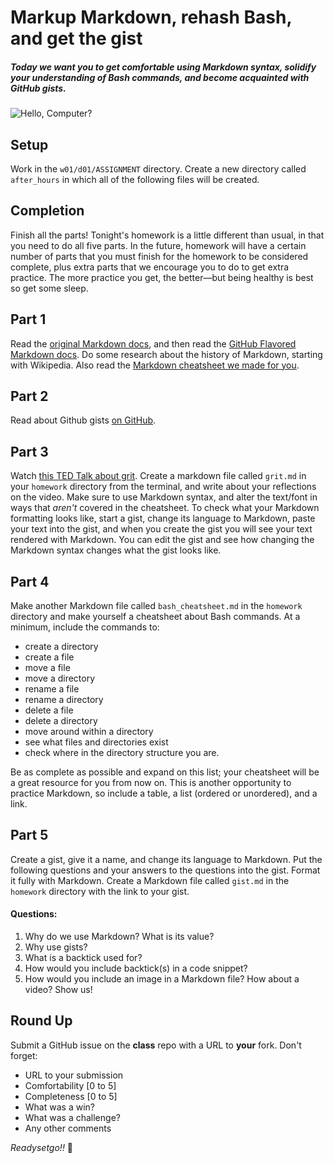 # Markup Markdown, rehash Bash, and get the gist

##### Today we want you to get comfortable using Markdown syntax, solidify your understanding of Bash commands, and become acquainted with GitHub gists.
![Hello, Computer?](http://i1290.photobucket.com/albums/b536/NativeHadzaSpeaker/PxSFAnuubLkSA_zpszqjjtqfj.gif)


## Setup

Work in the `w01/d01/ASSIGNMENT` directory. Create a new directory called `after_hours` in which all of the following files will be created.

## Completion

Finish all the parts! Tonight's homework is a little different than usual, in that you need to do all five parts. In the future, homework will have a certain number of parts that you must finish for the homework to be considered complete, plus extra parts that we encourage you to do to get extra practice. The more practice you get, the better—but being healthy is best so get some sleep.

## Part 1
Read the [original Markdown docs](http://daringfireball.net/projects/markdown/syntax), and then read the [GitHub Flavored Markdown docs](https://help.github.com/articles/github-flavored-markdown/). Do some research about the history of Markdown, starting with Wikipedia. Also read the [Markdown cheatsheet we made for you](../../../resources/markdown_cheatsheet.md).

## Part 2
Read about Github gists [on GitHub](https://help.github.com/articles/about-gists/).

## Part 3
Watch [this TED Talk about grit](http://www.ted.com/talks/angela_lee_duckworth_the_key_to_success_grit?language=en). Create a markdown file called `grit.md` in your `homework` directory from the terminal, and write about your reflections on the video. Make sure to use Markdown syntax, and alter the text/font in ways that _aren't_ covered in the cheatsheet. To check what your Markdown formatting looks like, start a gist, change its language to Markdown, paste your text into the gist, and when you create the gist you will see your text rendered with Markdown. You can edit the gist and see how changing the Markdown syntax changes what the gist looks like.

## Part 4
Make another Markdown file called `bash_cheatsheet.md` in the `homework` directory and make yourself a cheatsheet about Bash commands. At a minimum, include the commands to:

  - create a directory
  - create a file
  - move a file
  - move a directory
  - rename a file
  - rename a directory
  - delete a file
  - delete a directory
  - move around within a directory
  - see what files and directories exist
  - check where in the directory structure you are.

Be as complete as possible and expand on this list; your cheatsheet will be a great resource for you from now on. This is another opportunity to practice Markdown, so include a table, a list (ordered or unordered), and a link.

## Part 5
Create a gist, give it a name, and change its language to Markdown. Put the following questions and your answers to the questions into the gist. Format it fully with Markdown. Create a Markdown file called `gist.md` in the `homework` directory with the link to your gist.

#### Questions:
  1. Why do we use Markdown? What is its value?
  1. Why use gists?
  1. What is a backtick used for?
  1. How would you include backtick(s) in a code snippet?
  1. How would you include an image in a Markdown file? How about a video? Show us!

## Round Up
Submit a GitHub issue on the **class** repo with a URL to **your** fork. Don't forget:
* URL to your submission
* Comfortability [0 to 5]
* Completeness [0 to 5]
* What was a win?
* What was a challenge?
* Any other comments

_Readysetgo!!_ :rocket:
